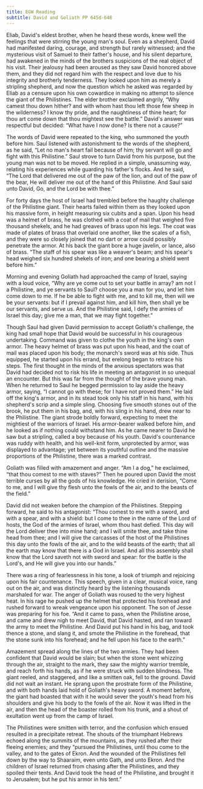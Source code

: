 ```yaml
---
title: EGW Reading
subtitle: David and Goliath PP 645d-648
---
```


Eliab, David's eldest brother, when he heard these words, knew well the feelings that were stirring the young man's soul. Even as a shepherd, David had manifested daring, courage, and strength but rarely witnessed; and the mysterious visit of Samuel to their father's house, and his silent departure, had awakened in the minds of the brothers suspicions of the real object of his visit. Their jealousy had been aroused as they saw David honored above them, and they did not regard him with the respect and love due to his integrity and brotherly tenderness. They looked upon him as merely a stripling shepherd, and now the question which he asked was regarded by Eliab as a censure upon his own cowardice in making no attempt to silence the giant of the Philistines. The elder brother exclaimed angrily, “Why camest thou down hither? and with whom hast thou left those few sheep in the wilderness? I know thy pride, and the naughtiness of thine heart; for thou art come down that thou mightest see the battle.” David's answer was respectful but decided: “What have I now done? Is there not a cause?”

The words of David were repeated to the king, who summoned the youth before him. Saul listened with astonishment to the words of the shepherd, as he said, “Let no man's heart fail because of him; thy servant will go and fight with this Philistine.” Saul strove to turn David from his purpose, but the young man was not to be moved. He replied in a simple, unassuming way, relating his experiences while guarding his father's flocks. And he said, “The Lord that delivered me out of the paw of the lion, and out of the paw of the bear, He will deliver me out of the hand of this Philistine. And Saul said unto David, Go, and the Lord be with thee.”

For forty days the host of Israel had trembled before the haughty challenge of the Philistine giant. Their hearts failed within them as they looked upon his massive form, in height measuring six cubits and a span. Upon his head was a helmet of brass, he was clothed with a coat of mail that weighed five thousand shekels, and he had greaves of brass upon his legs. The coat was made of plates of brass that overlaid one another, like the scales of a fish, and they were so closely joined that no dart or arrow could possibly penetrate the armor. At his back the giant bore a huge javelin, or lance, also of brass. “The staff of his spear was like a weaver's beam; and his spear's head weighed six hundred shekels of iron; and one bearing a shield went before him.”

Morning and evening Goliath had approached the camp of Israel, saying with a loud voice, “Why are ye come out to set your battle in array? am not I a Philistine, and ye servants to Saul? choose you a man for you, and let him come down to me. If he be able to fight with me, and to kill me, then will we be your servants: but if I prevail against him, and kill him, then shall ye be our servants, and serve us. And the Philistine said, I defy the armies of Israel this day; give me a man, that we may fight together.”

Though Saul had given David permission to accept Goliath's challenge, the king had small hope that David would be successful in his courageous undertaking. Command was given to clothe the youth in the king's own armor. The heavy helmet of brass was put upon his head, and the coat of mail was placed upon his body; the monarch's sword was at his side. Thus equipped, he started upon his errand, but erelong began to retrace his steps. The first thought in the minds of the anxious spectators was that David had decided not to risk his life in meeting an antagonist in so unequal an encounter. But this was far from the thought of the brave young man. When he returned to Saul he begged permission to lay aside the heavy armor, saying, “I cannot go with these; for I have not proved them.” He laid off the king's armor, and in its stead took only his staff in his hand, with his shepherd's scrip and a simple sling. Choosing five smooth stones out of the brook, he put them in his bag, and, with his sling in his hand, drew near to the Philistine. The giant strode boldly forward, expecting to meet the mightiest of the warriors of Israel. His armor-bearer walked before him, and he looked as if nothing could withstand him. As he came nearer to David he saw but a stripling, called a boy because of his youth. David's countenance was ruddy with health, and his well-knit form, unprotected by armor, was displayed to advantage; yet between its youthful outline and the massive proportions of the Philistine, there was a marked contrast.

Goliath was filled with amazement and anger. “Am I a dog,” he exclaimed, “that thou comest to me with staves?” Then he poured upon David the most terrible curses by all the gods of his knowledge. He cried in derision, “Come to me, and I will give thy flesh unto the fowls of the air, and to the beasts of the field.”

David did not weaken before the champion of the Philistines. Stepping forward, he said to his antagonist: “Thou comest to me with a sword, and with a spear, and with a shield: but I come to thee in the name of the Lord of hosts, the God of the armies of Israel, whom thou hast defied. This day will the Lord deliver thee into mine hand; and I will smite thee, and take thine head from thee; and I will give the carcasses of the host of the Philistines this day unto the fowls of the air, and to the wild beasts of the earth; that all the earth may know that there is a God in Israel. And all this assembly shall know that the Lord saveth not with sword and spear: for the battle is the Lord's, and He will give you into our hands.”

There was a ring of fearlessness in his tone, a look of triumph and rejoicing upon his fair countenance. This speech, given in a clear, musical voice, rang out on the air, and was distinctly heard by the listening thousands marshaled for war. The anger of Goliath was roused to the very highest heat. In his rage he pushed up the helmet that protected his forehead and rushed forward to wreak vengeance upon his opponent. The son of Jesse was preparing for his foe. “And it came to pass, when the Philistine arose, and came and drew nigh to meet David, that David hasted, and ran toward the army to meet the Philistine. And David put his hand in his bag, and took thence a stone, and slang it, and smote the Philistine in the forehead, that the stone sunk into his forehead; and he fell upon his face to the earth.”

Amazement spread along the lines of the two armies. They had been confident that David would be slain; but when the stone went whizzing through the air, straight to the mark, they saw the mighty warrior tremble, and reach forth his hands, as if he were struck with sudden blindness. The giant reeled, and staggered, and like a smitten oak, fell to the ground. David did not wait an instant. He sprang upon the prostrate form of the Philistine, and with both hands laid hold of Goliath's heavy sword. A moment before, the giant had boasted that with it he would sever the youth's head from his shoulders and give his body to the fowls of the air. Now it was lifted in the air, and then the head of the boaster rolled from his trunk, and a shout of exultation went up from the camp of Israel.

The Philistines were smitten with terror, and the confusion which ensued resulted in a precipitate retreat. The shouts of the triumphant Hebrews echoed along the summits of the mountains, as they rushed after their fleeing enemies; and they “pursued the Philistines, until thou come to the valley, and to the gates of Ekron. And the wounded of the Philistines fell down by the way to Shaaraim, even unto Gath, and unto Ekron. And the children of Israel returned from chasing after the Philistines, and they spoiled their tents. And David took the head of the Philistine, and brought it to Jerusalem; but he put his armor in his tent.”